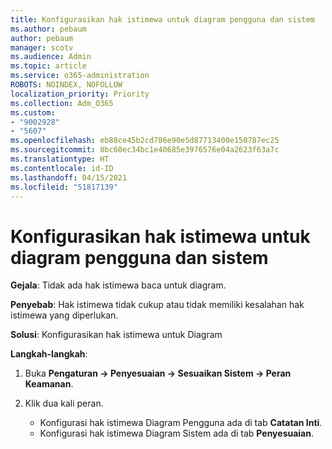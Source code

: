 ```yaml
---
title: Konfigurasikan hak istimewa untuk diagram pengguna dan sistem
ms.author: pebaum
author: pebaum
manager: scotv
ms.audience: Admin
ms.topic: article
ms.service: o365-administration
ROBOTS: NOINDEX, NOFOLLOW
localization_priority: Priority
ms.collection: Adm_O365
ms.custom:
- "9002928"
- "5607"
ms.openlocfilehash: eb88ce45b2cd786e90e5d87713400e150787ec25
ms.sourcegitcommit: 8bc60ec34bc1e40685e3976576e04a2623f63a7c
ms.translationtype: HT
ms.contentlocale: id-ID
ms.lasthandoff: 04/15/2021
ms.locfileid: "51817139"
---
```

# <a name="configure-privilege-for-user-and-system-chart"></a>Konfigurasikan hak istimewa untuk diagram pengguna dan sistem

**Gejala**: Tidak ada hak istimewa baca untuk diagram.

**Penyebab**: Hak istimewa tidak cukup atau tidak memiliki kesalahan hak istimewa yang diperlukan.

**Solusi**: Konfigurasikan hak istimewa untuk Diagram

**Langkah-langkah**:

1. Buka **Pengaturan -> Penyesuaian -> Sesuaikan Sistem -> Peran Keamanan**.

2. Klik dua kali peran.

    - Konfigurasi hak istimewa Diagram Pengguna ada di tab **Catatan Inti**.
    - Konfigurasi hak istimewa Diagram Sistem ada di tab **Penyesuaian**.
